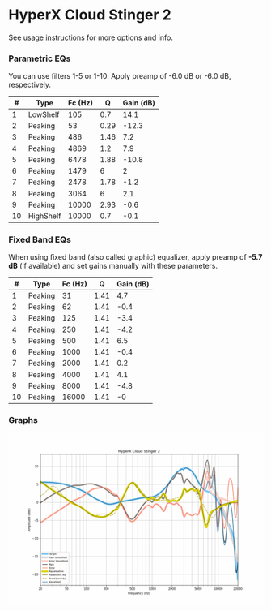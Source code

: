 # HyperX Cloud Stinger 2
See [usage instructions](https://github.com/jaakkopasanen/AutoEq#usage) for more options and info.

### Parametric EQs
You can use filters 1-5 or 1-10. Apply preamp of -6.0 dB or -6.0 dB, respectively.

|   # | Type      |   Fc (Hz) |    Q |   Gain (dB) |
|-----|-----------|-----------|------|-------------|
|   1 | LowShelf  |       105 | 0.7  |        14.1 |
|   2 | Peaking   |        53 | 0.29 |       -12.3 |
|   3 | Peaking   |       486 | 1.46 |         7.2 |
|   4 | Peaking   |      4869 | 1.2  |         7.9 |
|   5 | Peaking   |      6478 | 1.88 |       -10.8 |
|   6 | Peaking   |      1479 | 6    |         2   |
|   7 | Peaking   |      2478 | 1.78 |        -1.2 |
|   8 | Peaking   |      3064 | 6    |         2.1 |
|   9 | Peaking   |     10000 | 2.93 |        -0.6 |
|  10 | HighShelf |     10000 | 0.7  |        -0.1 |

### Fixed Band EQs
When using fixed band (also called graphic) equalizer, apply preamp of **-5.7 dB** (if available) and set gains manually with these parameters.

|   # | Type    |   Fc (Hz) |    Q |   Gain (dB) |
|-----|---------|-----------|------|-------------|
|   1 | Peaking |        31 | 1.41 |         4.7 |
|   2 | Peaking |        62 | 1.41 |        -0.4 |
|   3 | Peaking |       125 | 1.41 |        -3.4 |
|   4 | Peaking |       250 | 1.41 |        -4.2 |
|   5 | Peaking |       500 | 1.41 |         6.5 |
|   6 | Peaking |      1000 | 1.41 |        -0.4 |
|   7 | Peaking |      2000 | 1.41 |         0.2 |
|   8 | Peaking |      4000 | 1.41 |         4.1 |
|   9 | Peaking |      8000 | 1.41 |        -4.8 |
|  10 | Peaking |     16000 | 1.41 |        -0   |

### Graphs
![](./HyperX%20Cloud%20Stinger%202.png)
